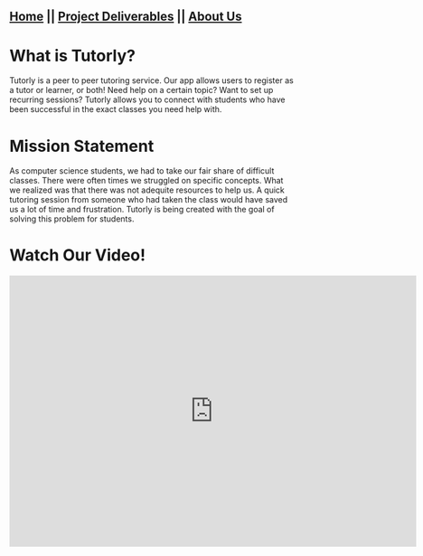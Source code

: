 ## [Home](README.md) || [Project Deliverables](project-deliverables.md) || [About Us](about-us.md)

# What is Tutorly?

Tutorly is a peer to peer tutoring service. Our app allows users to register as a tutor or learner, or both! Need help on a certain topic? Want to set up recurring sessions? Tutorly allows you to connect with students who have been successful in the exact classes you need help with. 

# Mission Statement

As computer science students, we had to take our fair share of difficult classes. There were often times we struggled on specific concepts. What we realized was that there was not adequite resources to help us. A quick tutoring session from someone who had taken the class would have saved us a lot of time and frustration. Tutorly is being created with the goal of solving this problem for students.

# Watch Our Video!

<center>
    <iframe width="720" height="480" src="https://youtu.be/pVJJpkHrjZQ" frameborder="0" allowfullscreen></iframe>  </center>
